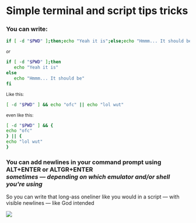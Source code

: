 # Simple terminal and script tips tricks
### You can write:
```bash
if [ -d "$PWD" ];then;echo "Yeah it is";else;echo "Hmmm... It should be";fi
```
<sub> *or*
```bash
if [ -d "$PWD" ];then
   echo "Yeah it is"
else
   echo "Hmmm... It should be"
fi
```

<sup> Like this:

```bash
[ -d "$PWD" ] && echo "ofc" || echo "lol wut"

```

<sup> even like this:

```bash
[ -d "$PWD" ] && {
echo "ofc"
} || {
echo "lol wut"
}
```

### You can add newlines in your command prompt using ALT+ENTER or ALTGR+ENTER <br> *sometimes — depending on which emulator and/or shell you're using*

So you can write that long-ass oneliner like you would in a script — with visible newlines — like God intended


![](https://imma.gr/110386xb8eef.jpg)


